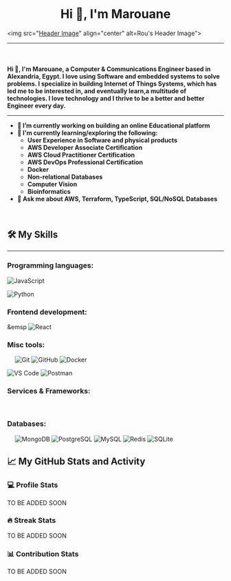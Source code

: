 # <h1 align="center">Hi 👋, I'm Marouane</h1>

<img src="[Header Image](https://github.com/TheOnlyRou/TheOnlyRou/blob/main/images/Header.jpg?raw=true)" align="center" alt=Rou's Header Image">

-------------------

&emsp;

<h4 align="left">Hi 👋, I'm Marouane, a Computer & Communications Engineer based in Alexandria, Egypt. I love using Software and embedded systems to solve problems.
I specialize in building Internet of Things Systems, which has led me to be interested in, and eventually learn,a multitude of technologies.
I love technology and I thrive to be a better and better Engineer every day.


---



- 🔭 I’m currently working on building an online Educational platform 
- 🌱 I'm currently learning/exploring the following:
  - User Experience in Software and physical products
  - AWS Developer Associate Certification
  - AWS Cloud Practitioner Certification
  - AWS DevOps Professional Certification
  - Docker
  - Non-relational Databases
  - Computer Vision
  - Bioinformatics
- 💬 Ask me about **AWS, Terraform, TypeScript, SQL/NoSQL Databases**

&emsp;

## 🛠️ My Skills

-------------------

### Programming languages:

![JavaScript](https://img.shields.io/badge/-JavaScript-000?&logo=JavaScript)

![Python](https://img.shields.io/badge/-Python-000?&logo=Python)

### Frontend development:

&emsp
![React](https://img.shields.io/badge/-React-000?&logo=React)

### Misc tools:

&emsp;
![Git](https://img.shields.io/badge/-Git-000?&logo=Git)
![GitHub](https://img.shields.io/badge/-GitHub-000?&logo=GitHub)
![Docker](https://img.shields.io/badge/-Docker-000?&logo=Docker)

![VS Code](https://img.shields.io/badge/-VS%20Code-000?&logo=Visual-Studio-Code)
![Postman](https://img.shields.io/badge/-Postman-000?&logo=Postman)

### Services & Frameworks:

&emsp;

### Databases:

&emsp;
![MongoDB](https://img.shields.io/badge/-MongoDB-000?&logo=MongoDB)
![PostgreSQL](https://img.shields.io/badge/-PostgreSQL-000?&logo=PostgreSQL)
![MySQL](https://img.shields.io/badge/-MySQL-000?&logo=MySQL)
![Redis](https://img.shields.io/badge/-Redis-000?&logo=Redis)
![SQLite](https://img.shields.io/badge/-SQLite-000?&logo=SQLite)



## 📈 My GitHub Stats and Activity

### 💻 Profile Stats

TO BE ADDED SOON

### 🔥 Streak Stats

TO BE ADDED SOON

### 📊 Contribution Stats

TO BE ADDED SOON
